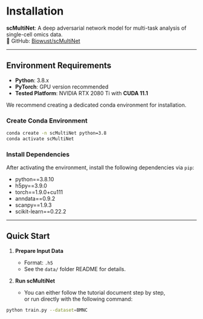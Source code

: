# Installation

**scMultiNet**: A deep adversarial network model for multi-task analysis of single-cell omics data.  
🔗 GitHub: [Biowust/scMultiNet](https://github.com/Biowust/scMultiNet)

---

## Environment Requirements

- **Python**: 3.8.x  
- **PyTorch**: GPU version recommended  
- **Tested Platform**: NVIDIA RTX 2080 Ti with **CUDA 11.1**

We recommend creating a dedicated conda environment for installation.

### Create Conda Environment
```bash
conda create -n scMultiNet python=3.8
conda activate scMultiNet
```

### Install Dependencies
After activating the environment, install the following dependencies via `pip`:

- python==3.8.10  
- h5py==3.9.0  
- torch==1.9.0+cu111  
- anndata==0.9.2  
- scanpy==1.9.3  
- scikit-learn==0.22.2  

---

## Quick Start

1. **Prepare Input Data**  
   - Format: `.h5`  
   - See the `data/` folder README for details.

2. **Run scMultiNet**  
   - You can either follow the tutorial document step by step,  
     or run directly with the following command:

```bash
python train.py --dataset=BMNC
```